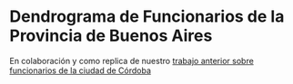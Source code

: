 # Dendrograma de Funcionarios de la Provincia de Buenos Aires 

En colaboración y como replica de nuestro [trabajo anterior sobre funcionarios de la ciudad de Córdoba](https://modernizacionmunicba.github.io/visualizaciones/dendograma/?radio=600)

